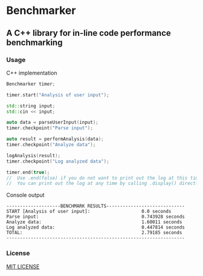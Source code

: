 # Benchmarker

## A C++ library for in-line code performance benchmarking

### Usage

C++ implementation

```cpp
Benchmarker timer;

timer.start("Analysis of user input");

std::string input;
std::cin << input;

auto data = parseUserInput(input);
timer.checkpoint("Parse input");

auto result = performAnalysis(data);
timer.checkpoint("Analyze data");

logAnalysis(result);
timer.checkpoint("Log analyzed data");

timer.end(true);
//  Use .end(false) if you do not want to print out the log at this time
//  You can print out the log at any time by calling .display() directly
```

Console output

```console
--------------------BENCHMARK RESULTS-----------------------------
START [Analysis of user input]:                   0.0 seconds
Parse input:                                      0.743928 seconds
Analyze data:                                     1.60011 seconds
Log analyzed data:                                0.447814 seconds
TOTAL:                                            2.79185 seconds
------------------------------------------------------------------
```

### License

[MIT LICENSE](LICENSE.md)